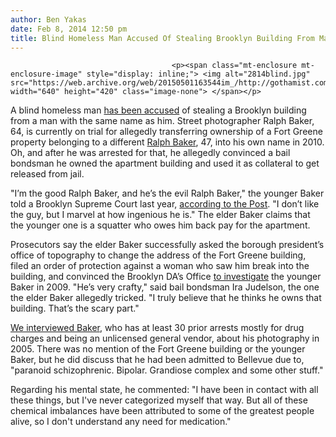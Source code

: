 ```yaml
---
author: Ben Yakas
date: Feb 8, 2014 12:50 pm
title: Blind Homeless Man Accused Of Stealing Brooklyn Building From Man With Same Name
---
```


	
										<p><span class="mt-enclosure mt-enclosure-image" style="display: inline;"> <img alt="2814blind.jpg" src="https://web.archive.org/web/20150501163544im_/http://gothamist.com/attachments/byakas/2814blind.jpg" width="640" height="420" class="image-none"> </span></p>

<p>A blind homeless man <a href="https://web.archive.org/web/20150501163544/http://nypost.com/2014/02/08/man-who-stole-brooklyn-building-also-duped-city-da/">has been accused</a> of stealing a Brooklyn building from a man with the same name as him. Street photographer Ralph Baker, 64, is currently on trial for allegedly transferring ownership of a Fort Greene property belonging to a different <a href="https://web.archive.org/web/20150501163544/http://therealralphbaker.blogspot.com/">Ralph Baker</a>, 47, into his own name in 2010. Oh, and after he was arrested for that, he allegedly convinced a bail bondsman he owned the apartment building and used it as collateral to get released from jail.</p>

<p>&quot;I&#x2019;m the good Ralph Baker, and he&#x2019;s the evil Ralph Baker,&quot; the younger Baker told a Brooklyn Supreme Court last year, <a href="https://web.archive.org/web/20150501163544/http://nypost.com/2013/04/06/blind-vagrant-tried-to-steal-apartment-building-owned-by-man-with-same-name/">according to the Post</a>. &quot;I don&#x2019;t like the guy, but I marvel at how ingenious he is.&quot; The elder Baker claims that the younger one is a squatter who owes him back pay for the apartment. </p>

<p>Prosecutors say the elder Baker successfully asked the borough president&#x2019;s office of topography to change the address of the Fort Greene building, filed an order of protection against a woman who saw him break into the building, and convinced the Brooklyn DA&#x2019;s Office <a href="https://web.archive.org/web/20150501163544/http://gothamist.com/2011/03/28/brooklyn_real_estate_fraud_is_so_ho.php">to investigate</a> the younger Baker in 2009. &quot;He&#x2019;s very crafty,&quot; said bail bondsman Ira Judelson, the one the elder Baker allegedly tricked. &quot;I truly believe that he thinks he owns that building. That&#x2019;s the scary part.&quot;</p>

<p><a href="https://web.archive.org/web/20150501163544/http://gothamist.com/2005/09/10/ralph_baker_refusing_to_be_blind_photographer.php">We interviewed Baker</a>, who has at least 30 prior arrests mostly for drug charges and being an unlicensed general vendor, about his photography in 2005. There was no mention of the Fort Greene building or the younger Baker, but he did discuss that he had been admitted to Bellevue due to, &quot;paranoid schizophrenic. Bipolar. Grandiose complex and some other stuff.&quot; </p>

<p>Regarding his mental state, he commented: &quot;I have been in contact with all these things, but I&apos;ve never categorized myself that way. But all of these chemical imbalances have been attributed to some of the greatest people alive, so I don&apos;t understand any need for medication.&quot;</p>					
										
									
				